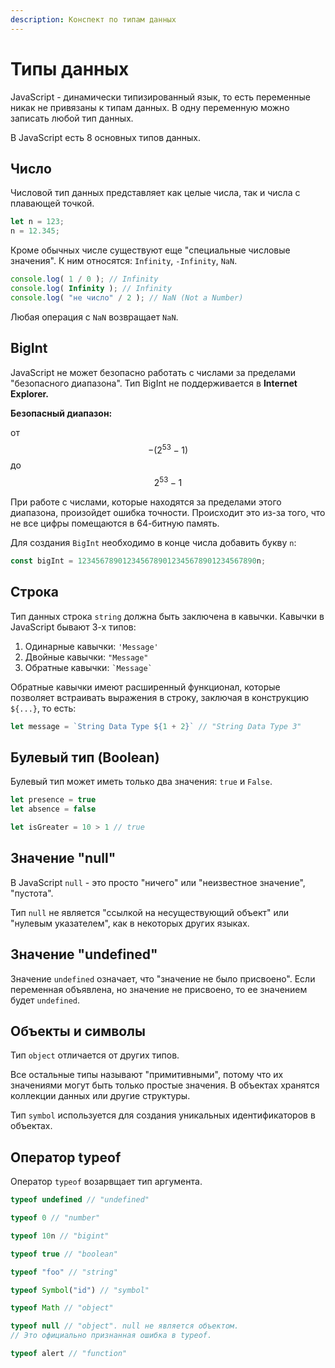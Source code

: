 ```yaml
---
description: Конспект по типам данных
---
```


# Типы данных

JavaScript - динамически типизированный язык, то есть переменные никак не привязаны к типам данных. В одну переменную можно записать любой тип данных.

В JavaScript есть 8 основных типов данных.

## Число

Числовой тип данных представляет как целые числа, так и числа с плавающей точкой.

```javascript
let n = 123;
n = 12.345;
```

Кроме обычных числе существуют еще "специальные числовые значения". К ним относятся: `Infinity`, `-Infinity`, `NaN`.

```javascript
console.log( 1 / 0 ); // Infinity
console.log( Infinity ); // Infinity
console.log( "не число" / 2 ); // NaN (Not a Number)
```

Любая операция с `NaN` возвращает `NaN`.

## BigInt

JavaScript не может безопасно работать с числами за пределами "безопасного диапазона". Тип BigInt не поддерживается в **Internet Explorer.**

**Безопасный диапазон:**&#x20;

от $$-(2^{53}-1)$$ до $$2^{53}-1$$

При работе с числами, которые находятся за пределами этого диапазона, произойдет ошибка точности. Происходит это из-за того, что не все цифры помещаются в 64-битную память.

Для создания `BigInt` необходимо в конце числа добавить букву `n`:

```javascript
const bigInt = 1234567890123456789012345678901234567890n;
```

## Строка

Тип данных строка `string` должна быть заключена в кавычки. Кавычки в JavaScript бывают 3-х типов:

1. Одинарные кавычки: `'Message'`
2. Двойные кавычки: `"Message"`
3. Обратные кавычки: `` `Message` ``

Обратные кавычки имеют расширенный функционал, которые позволяет встраивать выражения в строку, заключая в конструкцию `${...}`, то есть:

```javascript
let message = `String Data Type ${1 + 2}` // "String Data Type 3"
```

## Булевый тип (Boolean)

Булевый тип может иметь только два значения: `true` и `False`.

```javascript
let presence = true
let absence = false

let isGreater = 10 > 1 // true
```

## Значение "null"

В JavaScript `null` - это просто "ничего" или "неизвестное значение", "пустота".

Тип  `null` не является "ссылкой на несуществующий объект" или "нулевым указателем", как в некоторых других языках.

## Значение "undefined"

Значение `undefined` означает, что "значение не было присвоено". Если переменная объявлена, но значение не присвоено, то ее значением будет `undefined`.

## &#x20;Объекты и символы

Тип `object` отличается от других типов.

Все остальные типы называют "примитивными", потому что их значениями могут быть только простые значения. В объектах хранятся коллекции данных или другие структуры.

Тип `symbol` используется для создания уникальных идентификаторов в объектах.

## Оператор typeof

Оператор `typeof` возарвщает тип аргумента.

```javascript
typeof undefined // "undefined"

typeof 0 // "number"

typeof 10n // "bigint"

typeof true // "boolean"

typeof "foo" // "string"

typeof Symbol("id") // "symbol"

typeof Math // "object"

typeof null // "object". null не является объектом.
// Это официально признанная ошибка в typeof.

typeof alert // "function"
```
